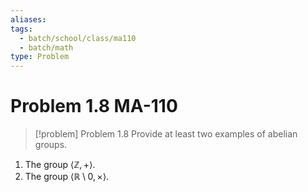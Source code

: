 ```yaml
---
aliases: 
tags:
  - batch/school/class/ma110
  - batch/math
type: Problem
---
```

# Problem 1.8 MA-110

> [!problem] Problem 1.8
> Provide at least two examples of abelian groups.

1. The group $\langle \mathbb{Z}, +\rangle$.
2. The group $\langle \mathbb{R}\setminus{0}, \times \rangle$.
